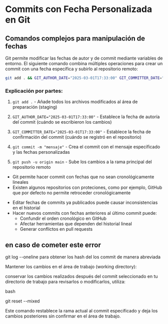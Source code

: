 
# Commits con Fecha Personalizada en Git

## Comandos complejos para manipulación de fechas

Git permite modificar las fechas de autor y de commit mediante variables de entorno. El siguiente comando combina múltiples operaciones para crear un commit con una fecha específica y subirlo al repositorio remoto:

```bash
git add . && GIT_AUTHOR_DATE="2025-03-01T17:33:00" GIT_COMMITTER_DATE="2025-03-01T17:33:00" git commit -m "mensaje" && git push -u origin main
```

### Explicación por partes:

1. `git add .` - Añade todos los archivos modificados al área de preparación (staging)

2. `GIT_AUTHOR_DATE="2025-03-01T17:33:00"` - Establece la fecha de autoría del commit (cuándo se escribieron los cambios)

3. `GIT_COMMITTER_DATE="2025-03-01T17:33:00"` - Establece la fecha de confirmación del commit (cuándo se registró en el repositorio)

4. `git commit -m "mensaje"` - Crea el commit con el mensaje especificado y las fechas personalizadas

5. `git push -u origin main` - Sube los cambios a la rama principal del repositorio remoto

<!-- -->

- Git permite hacer commit con fechas que no sean cronológicamente lineales
- Existen algunos repositorios con proteciones, como por ejemplo, GitHub que por defecto no permite retroceder cronológicamente

<!-- Nota sobre riesgos -->
- Editar fechas de commits ya publicados puede causar inconsistencias en el historial
- Hacer nuevos commits con fechas anteriores al último commit puede:
  * Confundir el orden cronológico en GitHub
  * Afectar herramientas que dependen del historial lineal
  * Generar conflictos en pull requests
  


## en caso de cometer este error

git log --oneline para obtener los hash del los commit de manera abreviada

Mantener los cambios en el área de trabajo (working directory):

conservar los cambios realizados después del commit seleccionado en tu directorio de trabajo para revisarlos o modificarlos, utiliza:

bash

git reset --mixed <commit-hash>


Este comando restablece la rama actual al commit especificado y deja los cambios posteriores sin confirmar en el área de trabajo.

<!-- Esta sección no especifica claramente cuál es "este error" mencionado en el título. -->
<!-- La estructura es inconsistente: mezcla texto plano con lo que parece ser un bloque de código sin formato adecuado. -->
<!-- Hay un error gramatical en "del los commit", debería ser "de los commits". -->
<!-- El término "rama" se usa aquí, pero en otras partes del repositorio se usa "branch", lo que crea inconsistencia terminológica. -->


